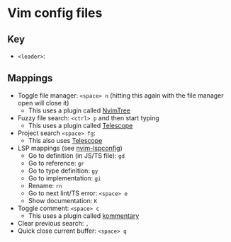 Vim config files
================

Key
----
* `<leader>`: <space>

Mappings
--------
* Toggle file manager: `<space> n` (hitting this again with the file manager open will close it)
    * This uses a plugin called [NvimTree](https://github.com/kyazdani42/nvim-tree.lua)
* Fuzzy file search: `<ctrl> p` and then start typing
    * This uses a plugin called [Telescope](https://github.com/nvim-telescope/telescope.nvim)
* Project search `<space> fg`: 
    * This also uses [Telescope](https://github.com/nvim-telescope/telescope.nvim)
* LSP mappings (see [nvim-lspconfig](https://github.com/neovim/nvim-lspconfig))
    * Go to definition (in JS/TS file): `gd`
    * Go to reference: `gr`
    * Go to type definition: `gy`
    * Go to implementation: `gi`
    * Rename: `rn`
    * Go to next lint/TS error: `<space> e`
    * Show documentation: `K`
* Toggle comment: `<space> c`
    * This uses a plugin called [kommentary](https://github.com/b3nj5m1n/kommentary)
* Clear previous search: `,`
* Quick close current buffer: `<space> q`
